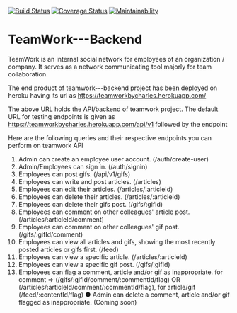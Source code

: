 [![Build Status](https://travis-ci.org/Charles0818/TeamWork---Backend.svg?branch=develop)](https://travis-ci.org/Charles0818/TeamWork---Backend)
[![Coverage Status](https://coveralls.io/repos/github/Charles0818/TeamWork---Backend/badge.svg?branch=develop)](https://coveralls.io/github/Charles0818/TeamWork---Backend?branch=develop)
[![Maintainability](https://api.codeclimate.com/v1/badges/0f9fd6a03732861f2cae/maintainability)](https://codeclimate.com/github/Charles0818/TeamWork---Backend/maintainability)
# TeamWork---Backend
TeamWork is an internal social network for employees of an organization / company. It serves as a network communicating tool majorly for team collaboration.

The end product of teamwork---backend project has been deployed on heroku having its url as https://teamworkbycharles.herokuapp.com/

The above URL holds the API/backend of teamwork project.
The default URL for testing endpoints is given as https://teamworkbycharles.herokuapp.com/api/v1 followed by the endpoint

Here are the following queries and their respective endpoints you can perform on teamwork API

1. Admin can create an employee user account. (/auth/create-user)
2. Admin/Employees can sign in. (/auth/signin)
3. Employees can post gifs. (/api/v1/gifs)
4. Employees can write and post articles. (/articles)
5. Employees can edit their articles. (/articles/:articleId)
6. Employees can delete their articles. (/articles/:articleId)
7. Employees can delete their gifs post. (/gifs/:gifId)
8. Employees can comment on other colleagues' article post. (/articles/:articleId/comment)
9. Employees can comment on other colleagues' gif post. (/gifs/:gifId/comment)
10. Employees can view all articles and gifs, showing the most recently posted articles or gifs
first. (/feed)
11. Employees can view a specific article. (/articles/:articleId)
12. Employees can view a specific gif post. (/gifs/:gifId)
13. Employees can flag a comment, article and/or gif as inappropriate.
for comment => (/gifs/:gifId/comment/:commentId/flag) OR (/articles/:articleId/comment/:commentId/flag),
for article/gif (/feed/:contentId/flag)
● Admin can delete a comment, article and/or gif flagged as inappropriate. (Coming soon)
